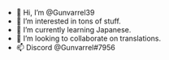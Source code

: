 - 👋 Hi, I’m @Gunvarrel39
- 👀 I’m interested in tons of stuff.
- 🌱 I’m currently learning Japanese.
- 💞️ I’m looking to collaborate on translations.
- 📫 Discord @Gunvarrel#7956

<!---
Gunvarrel39/Gunvarrel39 is a ✨ special ✨ repository because its `README.md` (this file) appears on your GitHub profile.
You can click the Preview link to take a look at your changes.
--->
